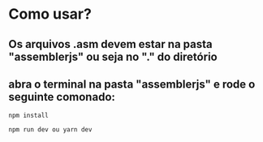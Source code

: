 # Como usar?
## Os arquivos .asm devem estar na pasta "assemblerjs" ou seja no "." do diretório
## abra o terminal na pasta "assemblerjs" e rode o seguinte comonado:

```
npm install

npm run dev ou yarn dev
```